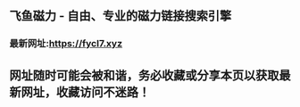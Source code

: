 ## **飞鱼磁力 - 自由、专业的磁力链接搜索引擎**
### 最新网址:<a href="https://fycl7.xyz" target="_blank">https://fycl7.xyz</a>
## 网址随时可能会被和谐，务必收藏或分享本页以获取最新网址，收藏访问不迷路！
